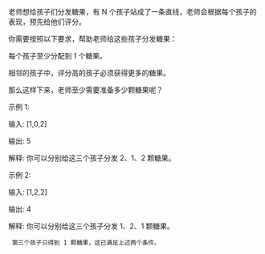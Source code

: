 老师想给孩子们分发糖果，有 N 个孩子站成了一条直线，老师会根据每个孩子的表现，预先给他们评分。

你需要按照以下要求，帮助老师给这些孩子分发糖果：

每个孩子至少分配到 1 个糖果。

相邻的孩子中，评分高的孩子必须获得更多的糖果。

那么这样下来，老师至少需要准备多少颗糖果呢？

示例 1:

输入: [1,0,2]

输出: 5

解释: 你可以分别给这三个孩子分发 2、1、2 颗糖果。

示例 2:

输入: [1,2,2]

输出: 4

解释: 你可以分别给这三个孩子分发 1、2、1 颗糖果。

     第三个孩子只得到 1 颗糖果，这已满足上述两个条件。
